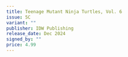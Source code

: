 ```yaml
---
title: Teenage Mutant Ninja Turtles, Vol. 6
issue: 5C
variant: ""
publisher: IDW Publishing
release_date: Dec 2024
signed_by: ""
price: 4.99
---
```

